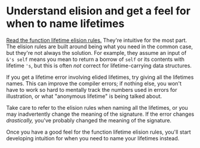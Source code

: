 # Understand elision and get a feel for when to name lifetimes

[Read the function lifetime elision rules.](https://doc.rust-lang.org/reference/lifetime-elision.html)
They're intuitive for the most part.  The elision rules are built around being what you need in the common case,
but they're not always the solution.  For example, they assume an input of `&'s self` means you mean to return a
borrow of `self` or its contents with lifetime `'s`, but this is often *not* correct for lifetime-carrying
data structures.

If you get a lifetime error involving elided lifetimes, try giving all the lifetimes names. This can improve
the compiler errors; if nothing else, you won't have to work so hard to mentally track the numbers used in
errors for illustration, or what "anonymous lifetime" is being talked about.

Take care to refer to the elision rules when naming all the lifetimes, or you may inadvertently change the
meaning of the signature.  If the error changes *drastically,* you've probably changed the meaning of the
signature.

Once you have a good feel for the function lifetime elision rules, you'll start developing intuition for
when you need to name your lifetimes instead.
